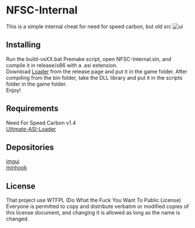 # NFSC-Internal
This is a simple internal cheat for need for speed carbon, but old src
![ui](https://github.com/mlj2/NFSC-Internal/blob/master/ui.png)
## Installing
Run the build-vsXX.bat Premake script, open NFSC-Internal.sln, and compile it in release/x86 with a .asi extension.  
Download [Loader](https://github.com/ThirteenAG/Ultimate-ASI-Loader/releases) from the release page and put it in the game folder. After compiling from the bin folder, take the DLL library and put it in the scripts folder in the game folder.  
Enjoy!
## Requirements
Need For Speed Carbon v1.4  
[Ultimate-ASI-Loader](https://github.com/ThirteenAG/Ultimate-ASI-Loader)
## Depositories
[imgui](https://github.com/ocornut/imgui)  
[minhook](https://github.com/TsudaKageyu/minhook)
## License
That project use WTFPL (Do What the Fuck You Want To Public License)
Everyone is permitted to copy and distribute verbatim or modified copies of this license document, and changing it is allowed as long as the name is changed.